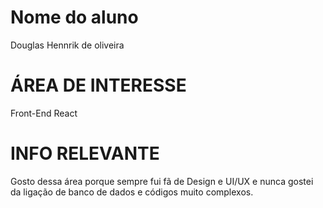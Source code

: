 # Nome do aluno
Douglas Hennrik de oliveira

# ÁREA DE INTERESSE
Front-End React

# INFO RELEVANTE
Gosto dessa área porque sempre fui fã de Design e UI/UX e nunca gostei
da ligação de banco de dados e códigos muito complexos.
